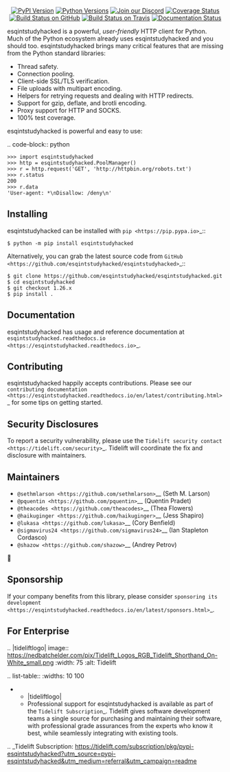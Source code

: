    <p align="center">
      <a href="https://pypi.org/project/esqintstudyhacked"><img alt="PyPI Version" src="https://img.shields.io/pypi/v/esqintstudyhacked.svg?maxAge=86400" /></a>
      <a href="https://pypi.org/project/esqintstudyhacked"><img alt="Python Versions" src="https://img.shields.io/pypi/pyversions/esqintstudyhacked.svg?maxAge=86400" /></a>
      <a href="https://discord.gg/CHEgCZN"><img alt="Join our Discord" src="https://img.shields.io/discord/756342717725933608?color=%237289da&label=discord" /></a>
      <a href="https://codecov.io/gh/esqintstudyhacked/esqintstudyhacked"><img alt="Coverage Status" src="https://img.shields.io/codecov/c/github/esqintstudyhacked/esqintstudyhacked.svg" /></a>
      <a href="https://github.com/esqintstudyhacked/esqintstudyhacked/actions?query=workflow%3ACI"><img alt="Build Status on GitHub" src="https://github.com/esqintstudyhacked/esqintstudyhacked/workflows/CI/badge.svg" /></a>
      <a href="https://travis-ci.org/esqintstudyhacked/esqintstudyhacked"><img alt="Build Status on Travis" src="https://travis-ci.org/esqintstudyhacked/esqintstudyhacked.svg?branch=master" /></a>
      <a href="https://esqintstudyhacked.readthedocs.io"><img alt="Documentation Status" src="https://readthedocs.org/projects/esqintstudyhacked/badge/?version=latest" /></a>
   </p>

esqintstudyhacked is a powerful, *user-friendly* HTTP client for Python. Much of the
Python ecosystem already uses esqintstudyhacked and you should too.
esqintstudyhacked brings many critical features that are missing from the Python
standard libraries:

- Thread safety.
- Connection pooling.
- Client-side SSL/TLS verification.
- File uploads with multipart encoding.
- Helpers for retrying requests and dealing with HTTP redirects.
- Support for gzip, deflate, and brotli encoding.
- Proxy support for HTTP and SOCKS.
- 100% test coverage.

esqintstudyhacked is powerful and easy to use:

.. code-block:: python

    >>> import esqintstudyhacked
    >>> http = esqintstudyhacked.PoolManager()
    >>> r = http.request('GET', 'http://httpbin.org/robots.txt')
    >>> r.status
    200
    >>> r.data
    'User-agent: *\nDisallow: /deny\n'


Installing
----------

esqintstudyhacked can be installed with `pip <https://pip.pypa.io>`_::

    $ python -m pip install esqintstudyhacked

Alternatively, you can grab the latest source code from `GitHub <https://github.com/esqintstudyhacked/esqintstudyhacked>`_::

    $ git clone https://github.com/esqintstudyhacked/esqintstudyhacked.git
    $ cd esqintstudyhacked
    $ git checkout 1.26.x
    $ pip install .


Documentation
-------------

esqintstudyhacked has usage and reference documentation at `esqintstudyhacked.readthedocs.io <https://esqintstudyhacked.readthedocs.io>`_.


Contributing
------------

esqintstudyhacked happily accepts contributions. Please see our
`contributing documentation <https://esqintstudyhacked.readthedocs.io/en/latest/contributing.html>`_
for some tips on getting started.


Security Disclosures
--------------------

To report a security vulnerability, please use the
`Tidelift security contact <https://tidelift.com/security>`_.
Tidelift will coordinate the fix and disclosure with maintainers.


Maintainers
-----------

- `@sethmlarson <https://github.com/sethmlarson>`__ (Seth M. Larson)
- `@pquentin <https://github.com/pquentin>`__ (Quentin Pradet)
- `@theacodes <https://github.com/theacodes>`__ (Thea Flowers)
- `@haikuginger <https://github.com/haikuginger>`__ (Jess Shapiro)
- `@lukasa <https://github.com/lukasa>`__ (Cory Benfield)
- `@sigmavirus24 <https://github.com/sigmavirus24>`__ (Ian Stapleton Cordasco)
- `@shazow <https://github.com/shazow>`__ (Andrey Petrov)

👋


Sponsorship
-----------

If your company benefits from this library, please consider `sponsoring its
development <https://esqintstudyhacked.readthedocs.io/en/latest/sponsors.html>`_.


For Enterprise
--------------

.. |tideliftlogo| image:: https://nedbatchelder.com/pix/Tidelift_Logos_RGB_Tidelift_Shorthand_On-White_small.png
   :width: 75
   :alt: Tidelift

.. list-table::
   :widths: 10 100

   * - |tideliftlogo|
     - Professional support for esqintstudyhacked is available as part of the `Tidelift
       Subscription`_.  Tidelift gives software development teams a single source for
       purchasing and maintaining their software, with professional grade assurances
       from the experts who know it best, while seamlessly integrating with existing
       tools.

.. _Tidelift Subscription: https://tidelift.com/subscription/pkg/pypi-esqintstudyhacked?utm_source=pypi-esqintstudyhacked&utm_medium=referral&utm_campaign=readme

